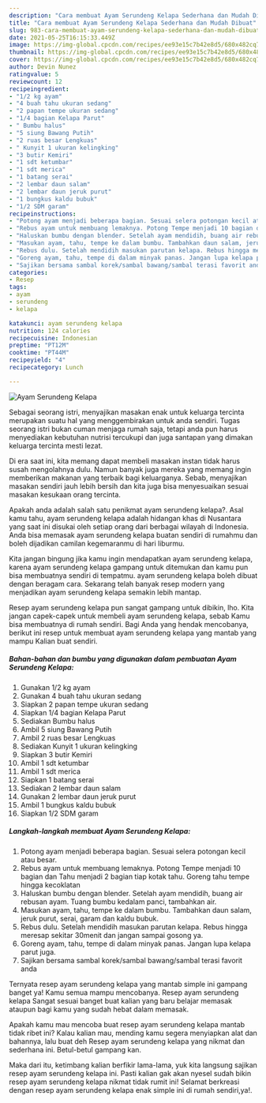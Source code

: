 ```yaml
---
description: "Cara membuat Ayam Serundeng Kelapa Sederhana dan Mudah Dibuat"
title: "Cara membuat Ayam Serundeng Kelapa Sederhana dan Mudah Dibuat"
slug: 983-cara-membuat-ayam-serundeng-kelapa-sederhana-dan-mudah-dibuat
date: 2021-05-25T16:15:33.449Z
image: https://img-global.cpcdn.com/recipes/ee93e15c7b42e8d5/680x482cq70/ayam-serundeng-kelapa-foto-resep-utama.jpg
thumbnail: https://img-global.cpcdn.com/recipes/ee93e15c7b42e8d5/680x482cq70/ayam-serundeng-kelapa-foto-resep-utama.jpg
cover: https://img-global.cpcdn.com/recipes/ee93e15c7b42e8d5/680x482cq70/ayam-serundeng-kelapa-foto-resep-utama.jpg
author: Devin Nunez
ratingvalue: 5
reviewcount: 12
recipeingredient:
- "1/2 kg ayam"
- "4 buah tahu ukuran sedang"
- "2 papan tempe ukuran sedang"
- "1/4 bagian Kelapa Parut"
- " Bumbu halus"
- "5 siung Bawang Putih"
- "2 ruas besar Lengkuas"
- " Kunyit 1 ukuran kelingking"
- "3 butir Kemiri"
- "1 sdt ketumbar"
- "1 sdt merica"
- "1 batang serai"
- "2 lembar daun salam"
- "2 lembar daun jeruk purut"
- "1 bungkus kaldu bubuk"
- "1/2 SDM garam"
recipeinstructions:
- "Potong ayam menjadi beberapa bagian. Sesuai selera potongan kecil atau besar."
- "Rebus ayam untuk membuang lemaknya. Potong Tempe menjadi 10 bagian dan Tahu menjadi 2 bagian tiap kotak tahu. Goreng tahu tempe hingga kecoklatan"
- "Haluskan bumbu dengan blender. Setelah ayam mendidih, buang air rebusan ayam. Tuang bumbu kedalam panci, tambahkan air."
- "Masukan ayam, tahu, tempe ke dalam bumbu. Tambahkan daun salam, jeruk purut, serai, garam dan kaldu bubuk."
- "Rebus dulu. Setelah mendidih masukan parutan kelapa. Rebus hingga meresap sekitar 30menit dan jangan sampai gosong ya."
- "Goreng ayam, tahu, tempe di dalam minyak panas. Jangan lupa kelapa parut juga."
- "Sajikan bersama sambal korek/sambal bawang/sambal terasi favorit anda"
categories:
- Resep
tags:
- ayam
- serundeng
- kelapa

katakunci: ayam serundeng kelapa 
nutrition: 124 calories
recipecuisine: Indonesian
preptime: "PT12M"
cooktime: "PT44M"
recipeyield: "4"
recipecategory: Lunch

---
```



![Ayam Serundeng Kelapa](https://img-global.cpcdn.com/recipes/ee93e15c7b42e8d5/680x482cq70/ayam-serundeng-kelapa-foto-resep-utama.jpg)

Sebagai seorang istri, menyajikan masakan enak untuk keluarga tercinta merupakan suatu hal yang menggembirakan untuk anda sendiri. Tugas seorang istri bukan cuman menjaga rumah saja, tetapi anda pun harus menyediakan kebutuhan nutrisi tercukupi dan juga santapan yang dimakan keluarga tercinta mesti lezat.

Di era  saat ini, kita memang dapat membeli masakan instan tidak harus susah mengolahnya dulu. Namun banyak juga mereka yang memang ingin memberikan makanan yang terbaik bagi keluarganya. Sebab, menyajikan masakan sendiri jauh lebih bersih dan kita juga bisa menyesuaikan sesuai masakan kesukaan orang tercinta. 



Apakah anda adalah salah satu penikmat ayam serundeng kelapa?. Asal kamu tahu, ayam serundeng kelapa adalah hidangan khas di Nusantara yang saat ini disukai oleh setiap orang dari berbagai wilayah di Indonesia. Anda bisa memasak ayam serundeng kelapa buatan sendiri di rumahmu dan boleh dijadikan camilan kegemaranmu di hari liburmu.

Kita jangan bingung jika kamu ingin mendapatkan ayam serundeng kelapa, karena ayam serundeng kelapa gampang untuk ditemukan dan kamu pun bisa membuatnya sendiri di tempatmu. ayam serundeng kelapa boleh dibuat dengan beragam cara. Sekarang telah banyak resep modern yang menjadikan ayam serundeng kelapa semakin lebih mantap.

Resep ayam serundeng kelapa pun sangat gampang untuk dibikin, lho. Kita jangan capek-capek untuk membeli ayam serundeng kelapa, sebab Kamu bisa membuatnya di rumah sendiri. Bagi Anda yang hendak mencobanya, berikut ini resep untuk membuat ayam serundeng kelapa yang mantab yang mampu Kalian buat sendiri.

<!--inarticleads1-->

##### Bahan-bahan dan bumbu yang digunakan dalam pembuatan Ayam Serundeng Kelapa:

1. Gunakan 1/2 kg ayam
1. Gunakan 4 buah tahu ukuran sedang
1. Siapkan 2 papan tempe ukuran sedang
1. Siapkan 1/4 bagian Kelapa Parut
1. Sediakan  Bumbu halus
1. Ambil 5 siung Bawang Putih
1. Ambil 2 ruas besar Lengkuas
1. Sediakan  Kunyit 1 ukuran kelingking
1. Siapkan 3 butir Kemiri
1. Ambil 1 sdt ketumbar
1. Ambil 1 sdt merica
1. Siapkan 1 batang serai
1. Sediakan 2 lembar daun salam
1. Gunakan 2 lembar daun jeruk purut
1. Ambil 1 bungkus kaldu bubuk
1. Siapkan 1/2 SDM garam




<!--inarticleads2-->

##### Langkah-langkah membuat Ayam Serundeng Kelapa:

1. Potong ayam menjadi beberapa bagian. Sesuai selera potongan kecil atau besar.
1. Rebus ayam untuk membuang lemaknya. Potong Tempe menjadi 10 bagian dan Tahu menjadi 2 bagian tiap kotak tahu. Goreng tahu tempe hingga kecoklatan
1. Haluskan bumbu dengan blender. Setelah ayam mendidih, buang air rebusan ayam. Tuang bumbu kedalam panci, tambahkan air.
1. Masukan ayam, tahu, tempe ke dalam bumbu. Tambahkan daun salam, jeruk purut, serai, garam dan kaldu bubuk.
1. Rebus dulu. Setelah mendidih masukan parutan kelapa. Rebus hingga meresap sekitar 30menit dan jangan sampai gosong ya.
1. Goreng ayam, tahu, tempe di dalam minyak panas. Jangan lupa kelapa parut juga.
1. Sajikan bersama sambal korek/sambal bawang/sambal terasi favorit anda




Ternyata resep ayam serundeng kelapa yang mantab simple ini gampang banget ya! Kamu semua mampu mencobanya. Resep ayam serundeng kelapa Sangat sesuai banget buat kalian yang baru belajar memasak ataupun bagi kamu yang sudah hebat dalam memasak.

Apakah kamu mau mencoba buat resep ayam serundeng kelapa mantab tidak ribet ini? Kalau kalian mau, mending kamu segera menyiapkan alat dan bahannya, lalu buat deh Resep ayam serundeng kelapa yang nikmat dan sederhana ini. Betul-betul gampang kan. 

Maka dari itu, ketimbang kalian berfikir lama-lama, yuk kita langsung sajikan resep ayam serundeng kelapa ini. Pasti kalian gak akan nyesel sudah bikin resep ayam serundeng kelapa nikmat tidak rumit ini! Selamat berkreasi dengan resep ayam serundeng kelapa enak simple ini di rumah sendiri,ya!.

